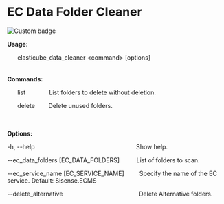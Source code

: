 # EC Data Folder Cleaner
![Custom badge](https://img.shields.io/endpoint.svg?label=download&url=https%3A%2F%2Fgithub.com%2Fdeddyhogeg%2Fec-data-folder-cleaner%2Freleases%2Fdownload%2Fv1.0%2Felasticube_data_cleaner.exe)


**Usage:**
 
&nbsp;&nbsp;&nbsp;&nbsp;&nbsp;&nbsp;elasticube_data_cleaner \<command\>
[options] <br> <br> <br> **Commands:**

&nbsp;&nbsp;&nbsp;&nbsp;&nbsp;&nbsp;list
&nbsp;&nbsp;&nbsp;&nbsp;&nbsp;&nbsp;&nbsp;&nbsp;&nbsp;&nbsp;&nbsp;&nbsp;
List folders to delete without deletion.

&nbsp;&nbsp;&nbsp;&nbsp;&nbsp;&nbsp;delete&nbsp;&nbsp;&nbsp;&nbsp;&nbsp;&nbsp;&nbsp;&nbsp;Delete
unused folders.

<br><br> **Options:**

-h, --help&nbsp;&nbsp;&nbsp;&nbsp;&nbsp;&nbsp;&nbsp;&nbsp;&nbsp;&nbsp;&nbsp;&nbsp;&nbsp;&nbsp;&nbsp;&nbsp;&nbsp;&nbsp;&nbsp;&nbsp;&nbsp;&nbsp;&nbsp;&nbsp;&nbsp;&nbsp;&nbsp;&nbsp;&nbsp;&nbsp;&nbsp;&nbsp;&nbsp;&nbsp;&nbsp;&nbsp;&nbsp;&nbsp;&nbsp;&nbsp;&nbsp;&nbsp;&nbsp;&nbsp;&nbsp;&nbsp;&nbsp;&nbsp;&nbsp;&nbsp;&nbsp;&nbsp;&nbsp;&nbsp;&nbsp;&nbsp;&nbsp;&nbsp;&nbsp;&nbsp;Show
help.

--ec_data_folders
[EC_DATA_FOLDERS]&nbsp;&nbsp;&nbsp;&nbsp;&nbsp;&nbsp;&nbsp;&nbsp;&nbsp;
List of folders to scan.

--ec_service_name
[EC_SERVICE_NAME]&nbsp;&nbsp;&nbsp;&nbsp;&nbsp;&nbsp;&nbsp;&nbsp;&nbsp;Specify
the name of the EC service. Default: Sisense.ECMS

--delete_alternative&nbsp;&nbsp;&nbsp;&nbsp;&nbsp;&nbsp;&nbsp;&nbsp;&nbsp;&nbsp;&nbsp;&nbsp;&nbsp;&nbsp;&nbsp;&nbsp;&nbsp;&nbsp;&nbsp;&nbsp;&nbsp;&nbsp;&nbsp;&nbsp;&nbsp;&nbsp;&nbsp;&nbsp;&nbsp;&nbsp;&nbsp;&nbsp;&nbsp;&nbsp;&nbsp;&nbsp;&nbsp;&nbsp;&nbsp;&nbsp;&nbsp;&nbsp;&nbsp;&nbsp;&nbsp;Delete
Alternative folders.
